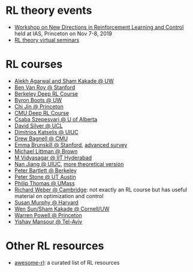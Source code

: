 # RL theory events

- [Workshop on New Directions in Reinforcement Learning and Control](https://www.ias.edu/math/ndrlc) held at IAS, Princeton on Nov 7-8, 2019
- [RL theory virtual seminars](https://sites.google.com/view/rltheoryseminars/home)

# RL courses

- [Alekh Agarwal and Sham Kakade @ UW](https://courses.cs.washington.edu/courses/cse599m/19sp/)
- [Ben Van Roy @ Stanford](https://web.stanford.edu/class/msande338/)
- [Berkeley Deep RL Course](http://rail.eecs.berkeley.edu/deeprlcourse/)
- [Byron Boots @ UW](https://homes.cs.washington.edu/~bboots/RL-Spring2020/)
- [Chi Jin @ Princeton](https://sites.google.com/view/cjin/ele524)
- [CMU Deep RL Course](https://cmudeeprl.github.io/403_website/)
- [Csaba Szepesvari @ U of Alberta](https://rltheory.github.io/)
- [David Silver @ UCL](https://www.davidsilver.uk/teaching/)
- [Dimitrios Katselis @ UIUC](http://katselis.web.engr.illinois.edu/ReinforcementLearning.html)
- [Drew Bagnell @ CMU](http://robotwhisperer.org/acrls11/)
- [Emma Brunskill @ Stanford](http://web.stanford.edu/class/cs234/index.html), [advanced survey](http://cs332.stanford.edu/)
- [Michael Littman @ Brown](http://cs.brown.edu/courses/cs2951f/2017/)
- [M Vidyasagar @ IIT Hyderabad](https://www.iith.ac.in/~m_vidyasagar/RL/Gen/)
- [Nan Jiang @ UIUC](https://nanjiang.cs.illinois.edu/cs498/), [more theoretical version](https://nanjiang.cs.illinois.edu/cs598/)
- [Peter Bartlett @ Berkeley](https://www.stat.berkeley.edu/~bartlett/courses/2014fall-cs294stat260/)
- [Peter Stone @ UT Austin](https://www.cs.utexas.edu/~pstone/Courses/394Rfall19/)
- [Philip Thomas @ UMass](https://people.cs.umass.edu/~pthomas/courses/CMPSCI_687_Fall2020.html)
- [Richard Weber @ Cambridge](http://www.statslab.cam.ac.uk/~rrw1/oc/index.html): not exactly an RL course but has useful material on optimization and control
- [Susan Murphy @ Harvard](http://people.seas.harvard.edu/~samurphy/teaching/stat234spring2019/outline.htm)
- [Wen Sun/Sham Kakade @ Cornell/UW](https://wensun.github.io/CS6789.html)
- [Warren Powell @ Princeton](https://castlelab.princeton.edu/html/ORF544.htm)
- [Yishay Mansour @ Tel-Aviv](http://rl-tau-2019.wikidot.com/)

# Other RL resources

- [awesome-rl](https://github.com/aikorea/awesome-rl): a curated list of RL resources
